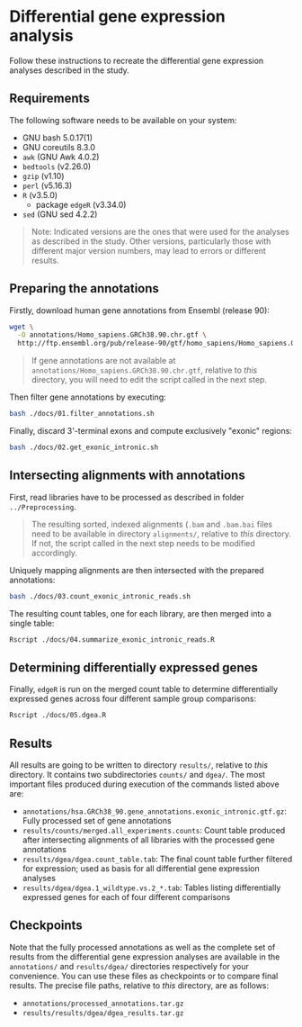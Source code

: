 # Differential gene expression analysis

Follow these instructions to recreate the differential gene expression analyses
described in the study.

## Requirements

The following software needs to be available on your system:

- GNU bash 5.0.17(1)
- GNU coreutils 8.3.0
- `awk` (GNU Awk 4.0.2)
- `bedtools` (v2.26.0)
- `gzip` (v1.10)
- `perl` (v5.16.3)
- `R` (v3.5.0)
  - package `edgeR` (v3.34.0)
- `sed` (GNU sed 4.2.2)

> Note: Indicated versions are the ones that were used for the analyses as
> described in the study. Other versions, particularly those with different
> major version numbers, may lead to errors or different results.

## Preparing the annotations

Firstly, download human gene annotations from Ensembl (release 90):

```bash
wget \
  -O annotations/Homo_sapiens.GRCh38.90.chr.gtf \
  http://ftp.ensembl.org/pub/release-90/gtf/homo_sapiens/Homo_sapiens.GRCh38.90.chr.gtf.gz
```

> If gene annotations are not available at
> `annotations/Homo_sapiens.GRCh38.90.chr.gtf`, relative to _this_ directory,
> you will need to edit the script called in the next step.

Then filter gene annotations by executing:

```bash
bash ./docs/01.filter_annotations.sh
```

Finally, discard 3'-terminal exons and compute exclusively "exonic" regions:

```bash
bash ./docs/02.get_exonic_intronic.sh
```

## Intersecting alignments with annotations

First, read libraries have to be processed as described in folder
`../Preprocessing`.

> The resulting sorted, indexed alignments (`.bam` and `.bam.bai` files need to
> be available in directory `alignments/`, relative to _this_ directory. If
> not, the script called in the next step needs to be modified accordingly.

Uniquely mapping alignments are then intersected with the prepared annotations:

```bash
bash ./docs/03.count_exonic_intronic_reads.sh
```

The resulting count tables, one for each library, are then merged into a single
table:

```bash
Rscript ./docs/04.summarize_exonic_intronic_reads.R
```

## Determining differentially expressed genes

Finally, `edgeR` is run on the merged count table to determine differentially
expressed genes across four different sample group comparisons:

```bash
Rscript ./docs/05.dgea.R
```

## Results

All results are going to be written to directory `results/`, relative to _this_
directory. It contains two subdirectories `counts/` and `dgea/`. The most
important files produced during execution of the commands listed above are:

- `annotations/hsa.GRCh38_90.gene_annotations.exonic_intronic.gtf.gz`: Fully
  processed set of gene annotations
- `results/counts/merged.all_experiments.counts`: Count table produced after
  intersecting alignments of all libraries with the processed gene annotations
- `results/dgea/dgea.count_table.tab`: The final count table further filtered
  for expression; used as basis for all differential gene expression analyses
- `results/dgea/dgea.1_wildtype.vs.2_*.tab`: Tables listing differentially
  expressed genes for each of four different comparisons

## Checkpoints

Note that the fully processed annotations as well as the complete set of
results from the differential gene expression analyses are available in
the `annotations/` and `results/dgea/` directories respectively for your
convenience. You can use these files as checkpoints or to compare final
results. The precise file paths, relative to _this_ directory, are as follows:

- `annotations/processed_annotations.tar.gz`
- `results/results/dgea/dgea_results.tar.gz`
